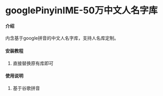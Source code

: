 # googlePinyinIME-50万中文人名字库

#### 介绍
内含基于google拼音的中文人名字库，支持人名库定制。


#### 安装教程

1.  直接替换原有库即可

#### 使用说明

1.  基于谷歌拼音
